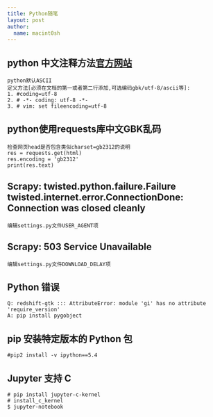 ```yaml
---
title: Python随笔
layout: post
author:
  name: macint0sh
---
```

## python 中文注释方法[官方网站](http://www.python.org/dev/peps/pep-0263/)    

    python默认ASCII     
    定义方法[必须在文档的第一或者第二行添加,可选编码gbk/utf-8/ascii等]:        
    1. #coding=utf-8                
    2. # -*- coding: utf-8 -*-       
    3. # vim: set fileencoding=utf-8        

## python使用requests库中文GBK乱码

    检查网页head是否包含类似charset=gb2312的说明
    res = requests.get(html)
    res.encoding = 'gb2312'
    print(res.text)

## Scrapy: twisted.python.failure.Failure twisted.internet.error.ConnectionDone: Connection was closed cleanly

    编辑settings.py文件USER_AGENT项

## Scrapy: 503 Service Unavailable

    编辑settings.py文件DOWNLOAD_DELAY项
 
## Python 错误
	Q: redshift-gtk ::: AttributeError: module 'gi' has no attribute 'require_version'       
	A: pip install pygobject    

## pip 安装特定版本的 Python 包    
	#pip2 install -v ipython==5.4    
   
## Jupyter 支持 C    
	# pip install jupyter-c-kernel    
	# install_c_kernel    
	$ jupyter-notebook    
   



